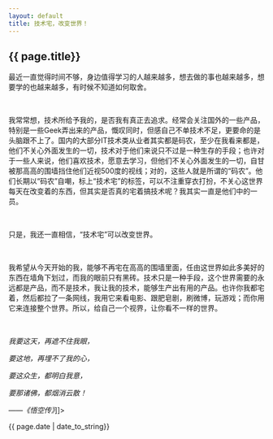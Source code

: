 ```yaml
---
layout: default
title: 技术宅，改变世界！
---
```


<h2>{{ page.title}}</h2>

<p>最近一直觉得时间不够，身边值得学习的人越来越多，想去做的事也越来越多，想要学的也越来越多，有时候不知道如何取舍。

&nbsp;

我常常想，技术所给予我的，是否我有真正去追求。经常会关注国外的一些产品，特别是一些Geek弄出来的产品，慨叹同时，但感自己不单技术不足，更要命的是头脑跟不上了。国内的大部分IT技术类从业者其实都是码农，至少在我看来都是，他们不关心外面发生的一切，技术对于他们来说只不过是一种生存的手段；也许对于一些人来说，他们喜欢技术，愿意去学习，但他们不关心外面发生的一切，自甘被那高高的围墙挡住他们近视500度的视线；对的，这些人就是所谓的“码农”。他们长期以“码农”自嘲，标上“技术宅”的标签，可以不注重穿衣打扮，不关心这世界每天在改变着的东西，但其实是否真的宅着搞技术呢？我其实一直是他们中的一员。

&nbsp;

只是，我还一直相信，“技术宅”可以改变世界。

&nbsp;

我希望从今天开始的我，能够不再宅在高高的围墙里面，任由这世界如此多美好的东西在墙角下划过，而我的眼前只有黑砖。技术只是一种手段，这个世界需要的永远都是产品，而不是技术，我让我的技术，能够生产出有用的产品。也许你我都宅着，然后都拉了一条网线，我用它来看电影、跟肥皂剧，刷微博，玩游戏；而你用它来连接整个世界。所以，给自己一个视界，让你看不一样的世界。

&nbsp;

<em>我要这天，再遮不住我眼，

要这地，再埋不了我的心，

要这众生，都明白我意，

要那诸佛，都烟消云散！

——《悟空传》</em>]]></p>

<p>{{ page.date | date_to_string}}</p>
